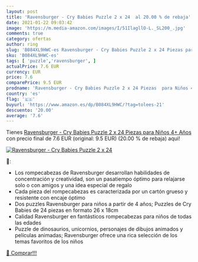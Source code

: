 ```yaml
---
layout: post
title: 'Ravensburger - Cry Babies Puzzle 2 x 24  al 20.00 % de rebaja'
date: 2021-01-22 09:03:42
image: 'https://m.media-amazon.com/images/I/51IlagllO-L._SL200_.jpg'
comments: true
category: ofertas
author: ring
slug: 'B084XL9HWC-es Ravensburger - Cry Babies Puzzle 2 x 24 Piezas para Niños...'
sku: 'B084XL9HWC-es'
tags: [ 'puzzle','ravensburger', ]
actualPrice: 7.6 EUR
currency: EUR
price: 7.6
comparePrice: 9.5 EUR
prodname: 'Ravensburger - Cry Babies Puzzle 2 x 24 Piezas  para Niños 4+ Años'
country: 'es'
flag: '🇪🇸'
buyurl: 'https://www.amazon.es/dp/B084XL9HWC/?tag=tolees-21'
descuento: '20.00'
average: '7.6'
---
```


Tienes [Ravensburger - Cry Babies Puzzle 2 x 24 Piezas  para Niños 4+ Años](https://www.amazon.es/dp/B084XL9HWC/?tag=tolees-21) con precio final de  7.6 EUR (original: 9.5 EUR) (20.00 %  de rebaja) aqui!

[![Ravensburger - Cry Babies Puzzle 2 x 24 ](https://m.media-amazon.com/images/I/51IlagllO-L._SL200_.jpg)](https://www.amazon.es/dp/B084XL9HWC/?tag=tolees-21)

🔎:

- Los rompecabezas de Ravensburger desarrollan habilidades de concentración y creatividad, son un pasatiempo óptimo para relajarse solo o con amigos y una idea especial de regalo
- Cada pieza del rompecabezas es caracterizada por un cartón grueso y resistente con encaje óptimo
- Dos puzzles Ravensburger para niños a partir de 4 años; Puzzles de Cry Babies de 24 piezas en formato 26 x 18cm
- Calidad Ravensburger en fantásticos rompecabezas para niños de todas las edades
- Puzzle de dinosaurios, unicornios, personajes de dibujos animados y películas animadas; Ravensburger ofrece una rica selección de los temas favoritos de los niños

[🛒 Comprar!!!](https://www.amazon.es/dp/B084XL9HWC/?tag=tolees-21)
